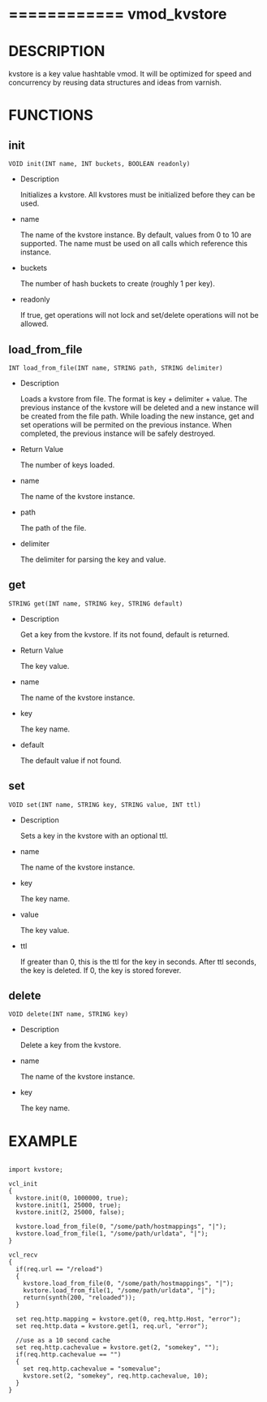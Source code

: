 ============
vmod_kvstore
============


DESCRIPTION
===========

kvstore is a key value hashtable vmod. It will be optimized for speed and
concurrency by reusing data structures and ideas from varnish.


FUNCTIONS
=========


init
----

    VOID init(INT name, INT buckets, BOOLEAN readonly)

* Description

    Initializes a kvstore. All kvstores must be initialized before they can be used.

* name

    The name of the kvstore instance. By default, values from 0 to 10 are
    supported. The name must be used on all calls which reference this instance.

* buckets

    The number of hash buckets to create (roughly 1 per key).

* readonly

    If true, get operations will not lock and set/delete operations will not be allowed.


load_from_file
--------------

    INT load_from_file(INT name, STRING path, STRING delimiter)

* Description

    Loads a kvstore from file. The format is key + delimiter + value. The previous instance
    of the kvstore will be deleted and a new instance will be created from the file path. While
    loading the new instance, get and set operations will be permited on the previous instance.
    When completed, the previous instance will be safely destroyed.

* Return Value

    The number of keys loaded.

* name

    The name of the kvstore instance.

* path

    The path of the file.

* delimiter

    The delimiter for parsing the key and value.


get
---

    STRING get(INT name, STRING key, STRING default)

* Description

    Get a key from the kvstore. If its not found, default is returned.

* Return Value

    The key value.

* name

    The name of the kvstore instance.

* key

    The key name.

* default

    The default value if not found.


set
---

    VOID set(INT name, STRING key, STRING value, INT ttl)

* Description

    Sets a key in the kvstore with an optional ttl.

* name

    The name of the kvstore instance.

* key

    The key name.

* value

    The key value.

* ttl

    If greater than 0, this is the ttl for the key in seconds. After ttl seconds,
    the key is deleted. If 0, the key is stored forever.


delete
------

    VOID delete(INT name, STRING key)

* Description

    Delete a key from the kvstore.

* name

    The name of the kvstore instance.

* key

    The key name.


EXAMPLE
=======

```vcl

import kvstore;

vcl_init
{
  kvstore.init(0, 1000000, true);
  kvstore.init(1, 25000, true);
  kvstore.init(2, 25000, false);

  kvstore.load_from_file(0, "/some/path/hostmappings", "|");
  kvstore.load_from_file(1, "/some/path/urldata", "|");
}

vcl_recv
{
  if(req.url == "/reload")
  {
    kvstore.load_from_file(0, "/some/path/hostmappings", "|");
    kvstore.load_from_file(1, "/some/path/urldata", "|");
    return(synth(200, "reloaded"));
  }

  set req.http.mapping = kvstore.get(0, req.http.Host, "error");
  set req.http.data = kvstore.get(1, req.url, "error");

  //use as a 10 second cache
  set req.http.cachevalue = kvstore.get(2, "somekey", "");
  if(req.http.cachevalue == "")
  {
    set req.http.cachevalue = "somevalue";
    kvstore.set(2, "somekey", req.http.cachevalue, 10);
  }
}


```

